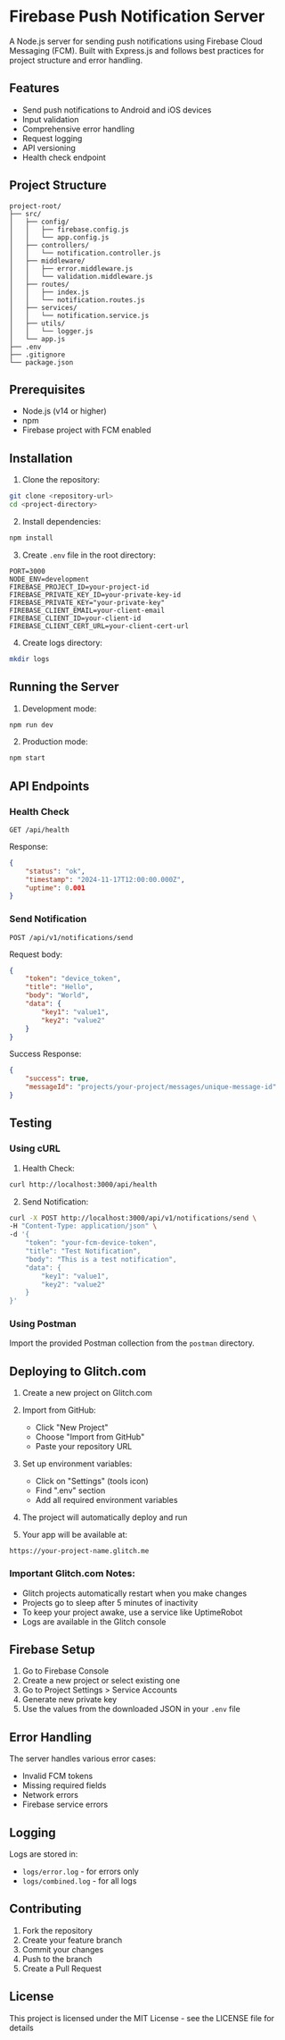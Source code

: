 # Firebase Push Notification Server

A Node.js server for sending push notifications using Firebase Cloud Messaging (FCM). Built with Express.js and follows best practices for project structure and error handling.

## Features

- Send push notifications to Android and iOS devices
- Input validation
- Comprehensive error handling
- Request logging
- API versioning
- Health check endpoint

## Project Structure

```
project-root/
├── src/
│   ├── config/
│   │   ├── firebase.config.js
│   │   └── app.config.js
│   ├── controllers/
│   │   └── notification.controller.js
│   ├── middleware/
│   │   ├── error.middleware.js
│   │   └── validation.middleware.js
│   ├── routes/
│   │   ├── index.js
│   │   └── notification.routes.js
│   ├── services/
│   │   └── notification.service.js
│   ├── utils/
│   │   └── logger.js
│   └── app.js
├── .env
├── .gitignore
└── package.json
```

## Prerequisites

- Node.js (v14 or higher)
- npm
- Firebase project with FCM enabled

## Installation

1. Clone the repository:
```bash
git clone <repository-url>
cd <project-directory>
```

2. Install dependencies:
```bash
npm install
```

3. Create `.env` file in the root directory:
```env
PORT=3000
NODE_ENV=development
FIREBASE_PROJECT_ID=your-project-id
FIREBASE_PRIVATE_KEY_ID=your-private-key-id
FIREBASE_PRIVATE_KEY="your-private-key"
FIREBASE_CLIENT_EMAIL=your-client-email
FIREBASE_CLIENT_ID=your-client-id
FIREBASE_CLIENT_CERT_URL=your-client-cert-url
```

4. Create logs directory:
```bash
mkdir logs
```

## Running the Server

1. Development mode:
```bash
npm run dev
```

2. Production mode:
```bash
npm start
```

## API Endpoints

### Health Check
```http
GET /api/health
```

Response:
```json
{
    "status": "ok",
    "timestamp": "2024-11-17T12:00:00.000Z",
    "uptime": 0.001
}
```

### Send Notification
```http
POST /api/v1/notifications/send
```

Request body:
```json
{
    "token": "device_token",
    "title": "Hello",
    "body": "World",
    "data": {
        "key1": "value1",
        "key2": "value2"
    }
}
```

Success Response:
```json
{
    "success": true,
    "messageId": "projects/your-project/messages/unique-message-id"
}
```

## Testing

### Using cURL

1. Health Check:
```bash
curl http://localhost:3000/api/health
```

2. Send Notification:
```bash
curl -X POST http://localhost:3000/api/v1/notifications/send \
-H "Content-Type: application/json" \
-d '{
    "token": "your-fcm-device-token",
    "title": "Test Notification",
    "body": "This is a test notification",
    "data": {
        "key1": "value1",
        "key2": "value2"
    }
}'
```

### Using Postman
Import the provided Postman collection from the `postman` directory.

## Deploying to Glitch.com

1. Create a new project on Glitch.com

2. Import from GitHub:
   - Click "New Project"
   - Choose "Import from GitHub"
   - Paste your repository URL

3. Set up environment variables:
   - Click on "Settings" (tools icon)
   - Find ".env" section
   - Add all required environment variables

4. The project will automatically deploy and run

5. Your app will be available at:
```
https://your-project-name.glitch.me
```

### Important Glitch.com Notes:
- Glitch projects automatically restart when you make changes
- Projects go to sleep after 5 minutes of inactivity
- To keep your project awake, use a service like UptimeRobot
- Logs are available in the Glitch console

## Firebase Setup

1. Go to Firebase Console
2. Create a new project or select existing one
3. Go to Project Settings > Service Accounts
4. Generate new private key
5. Use the values from the downloaded JSON in your `.env` file

## Error Handling

The server handles various error cases:
- Invalid FCM tokens
- Missing required fields
- Network errors
- Firebase service errors

## Logging

Logs are stored in:
- `logs/error.log` - for errors only
- `logs/combined.log` - for all logs

## Contributing

1. Fork the repository
2. Create your feature branch
3. Commit your changes
4. Push to the branch
5. Create a Pull Request

## License

This project is licensed under the MIT License - see the LICENSE file for details